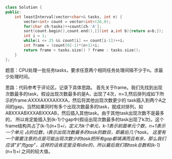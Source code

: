 ```cpp
class Solution {
public:
    int leastInterval(vector<char>& tasks, int n) {
        vector<int> count = vector<int>(26,0);
        for(char ch:tasks)++count[ch-'A'];
        sort(count.begin(),count.end(),[](int a,int b){return a>b;});
        int i = 1;
        while(i <= 25 && count[i] == count[i-1])++i;
        int frame = (count[0]-1)*(n+1)+i;
        return frame > tasks.size() ? frame : tasks.size();
    }
};
```
题意：CPU处理一批任务tasks，要求任意两个相同任务处理间隔不少于n。求最少处理时间。

思路：代码参考于评论区。记录下具体思路。
首先关于frame。我们先找到出现次数最多的task，假设出现次数最多的是A，出现了4次，n=3,然后排列成如下所示的frame:AXXXAXXXAXXXA，然后将其他出现次数更少的
task插入到两个A之间的gap。当然如果同时有多个出现次数最多的task，就成对排列，如 ABXXXABXXXABXXXAB，然后插入其他task。由于其他task出现次数不是最多的，
所以肯定能插入到(k-1)个gap中(假设出现次数最多的task出现了k次)。这个frame结构共占了(k-1)*(n+1)+i，定义为k个单元，k-1表示前面单元个数，n+1表示一个单元
占的位数，i表示出现次数最多的task的数目，即最后几个task。
这里有一个需要注意的点是可能出现次数少的task把所有gap都填满而且有余，那么我们应该"扩充gap"，这样的话肯定是没有idle的，所以最后我们取task总数和(k-1)*(n+1)+i
之间的较大值。